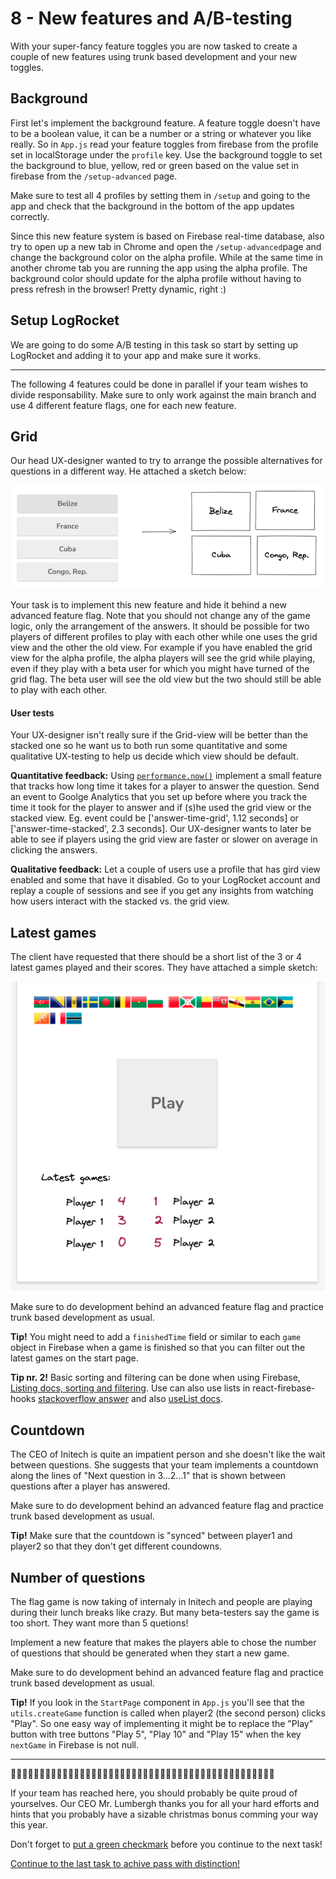 # 8 - New features and A/B-testing
With your super-fancy feature toggles you are now tasked to create a couple of new features using trunk based development and your new toggles.

## Background
First let's implement the background feature. A feature toggle doesn't have to be a boolean value, it can be a number or a string or whatever you like really. So in `App.js` read your feature toggles from firebase from the profile set in localStorage under the `profile` key. Use the background toggle to set the background to blue, yellow, red or green based on the value set in firebase from the `/setup-advanced` page.

Make sure to test all 4 profiles by setting them in `/setup` and going to the app and check that the background in the bottom of the app updates correctly.

Since this new feature system is based on Firebase real-time database, also try to open up a new tab in Chrome and open the `/setup-advanced`page and change the background color on the alpha profile. While at the same time in another chrome tab you are running the app using the alpha profile. The background color should update for the alpha profile without having to press refresh in the browser! Pretty dynamic, right :)

## Setup LogRocket
We are going to do some A/B testing in this task so start by setting up LogRocket and adding it to your app and make sure it works.


---
The following 4 features could be done in parallel if your team wishes to divide responsability. Make sure to only work against the main branch and use 4 different feature flags, one for each new feature.

## Grid
Our head UX-designer wanted to try to arrange the possible alternatives for questions in a different way. He attached a sketch below:

![Sketch](assets/sketch5.png)

Your task is to implement this new feature and hide it behind a new advanced feature flag. Note that you should not change any of the game logic, only the arrangement of the answers. It should be possible for two players of different profiles to play with each other while one uses the grid view and the other the old view. For example if you have enabled the grid view for the alpha profile, the alpha players will see the grid while playing, even if they play with a beta user for which you might have turned of the grid flag. The beta user will see the old view but the two should still be able to play with each other.

#### User tests
Your UX-designer isn't really sure if the Grid-view will be better than the stacked one so he want us to both run some quantitative and some qualitative UX-testing to help us decide which view should be default.

**Quantitative feedback:** Using [`performance.now()`](https://developer.mozilla.org/en-US/docs/Web/API/Performance/now) implement a small feature that tracks how long time it takes for a player to answer the question. Send an event to Goolge Analytics that you set up before where you track the time it took for the player to answer and if (s)he used the grid view or the stacked view. Eg. event could be ['answer-time-grid', 1.12 seconds] or ['answer-time-stacked', 2.3 seconds]. Our UX-designer wants to later be able to see if players using the grid view are faster or slower on average in clicking the answers.

**Qualitative feedback:** Let a couple of users use a profile that has gird view enabled and some that have it disabled. Go to your LogRocket account and replay a couple of sessions and see if you get any insights from watching how users interact with the stacked vs. the grid view.


## Latest games
The client have requested that there should be a short list of the 3 or 4 latest games played and their scores. They have attached a simple sketch:

![Sketch](assets/sketch6.png)

Make sure to do development behind an advanced feature flag and practice trunk based development as usual.

**Tip!** You might need to add a `finishedTime` field or similar to each `game` object in Firebase when a game is finished so that you can filter out the latest games on the start page.

**Tip nr. 2!** Basic sorting and filtering can be done when using Firebase, [Listing docs, sorting and filtering](https://firebase.google.com/docs/database/web/lists-of-data#sorting_and_filtering_data). Use can also use lists in react-firebase-hooks [stackoverflow answer](https://stackoverflow.com/questions/66861316/sort-data-on-react-firebase-hooks-database) and also [useList docs](https://github.com/csfrequency/react-firebase-hooks/tree/e5019dae6095a8e6861d9dfc945480bfe29771bf/database#uselist).


## Countdown
The CEO of Initech is quite an impatient person and she doesn't like the wait between questions. She suggests that your team implements a countdown along the lines of "Next question in 3...2...1" that is shown between questions after a player has answered.

Make sure to do development behind an advanced feature flag and practice trunk based development as usual.

**Tip!** Make sure that the countdown is "synced" between player1 and player2 so that they don't get different coundowns.


## Number of questions
The flag game is now taking of internaly in Initech and people are playing during their lunch breaks like crazy. But many beta-testers say the game is too short. They want more than 5 quetions!

Implement a new feature that makes the players able to chose the number of questions that should be generated when they start a new game.

Make sure to do development behind an advanced feature flag and practice trunk based development as usual.

**Tip!** If you look in the `StartPage` component in `App.js` you'll see that the `utils.createGame` function is called when player2 (the second person) clicks "Play". So one easy way of implementing it might be to replace the "Play" button with tree buttons "Play 5", "Play 10" and "Play 15" when the key `nextGame` in Firebase is not null.

---
🤘🤘🤘🤘🤘🤘🤘🤘🤘🤘🤘🤘🤘🤘🤘🤘🤘🤘🤘🤘🤘🤘🤘🤘🤘🤘🤘🤘🤘🤘🤘🤘🤘🤘🤘🤘🤘🤘🤘🤘🤘🤘🤘🤘🤘🤘

If your team has reached here, you should probably be quite proud of yourselves. Our CEO Mr. Lumbergh thanks you for all your hard efforts and hints that you probably have a sizable christmas bonus comming your way this year.

Don't forget to [put a green checkmark](README.md) before you continue to the next task!


[Continue to the last task to achive pass with distinction!](9-suggest-improvements.md)
